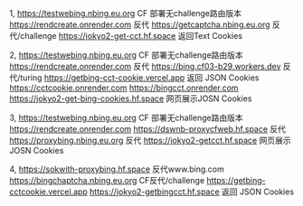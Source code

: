 1,
https://testwebing.nbing.eu.org CF 部署无challenge路由版本
https://rendcreate.onrender.com 反代 
https://getcaptcha.nbing.eu.org 反代/challenge
https://jokyo2-get-cct.hf.space 返回Text Cookies

2,
https://testwebing.nbing.eu.org CF 部署无challenge路由版本
https://rendcreate.onrender.com 反代
https://bing.cf03-b29.workers.dev 反代/turing
https://getbing-cct-cookie.vercel.app  返回 JSON Cookies
     https://cctcookie.onrender.com  https://bingcct.onrender.com 
https://jokyo2-get-bing-cookies.hf.space  网页展示JOSN Cookies

3,
https://testwebing.nbing.eu.org CF 部署无challenge路由版本
https://rendcreate.onrender.com https://dswnb-proxycfweb.hf.space 反代 
https://proxybing.nbing.eu.org 反代
https://jokyo2-getcct.hf.space 网页展示JOSN Cookies

4,
https://sokwith-proxybing.hf.space 反代www.bing.com
https://bingchaptcha.nbing.eu.org CF反代/challenge
https://getbing-cctcookie.vercel.app  https://jokyo2-getbingcct.hf.space 返回 JSON Cookies
